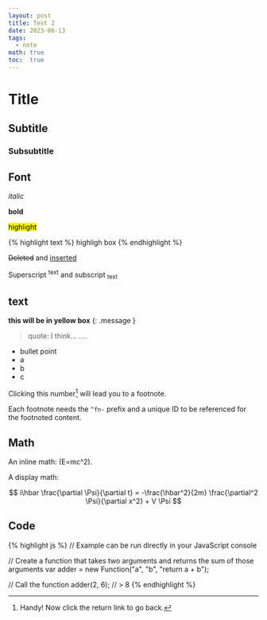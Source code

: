 ```yaml
---
layout: post
title: Test 2
date: 2023-06-13
tags: 
  - note
math: true
toc:  true
---
```


# Title
## Subtitle
### Subsubtitle

## Font
_italic_

**bold**

<mark>highlight</mark>

{% highlight text %}
highligh box
{% endhighlight %}

<del>Deleted</del> and <ins>inserted</ins> 

Superscript <sup>text</sup> and subscript <sub>text</sub>

## text
**this will be in yellow box**
{: .message }

> quote: I think...
> ....

- bullet point
- a
- b
- c

Clicking this number[^fn-sample_footnote] will lead you to a footnote.

Each footnote needs the `^fn-` prefix and a unique ID to be referenced for the footnoted content.

## Math
An inline math: \(E=mc^2\).

A display math:

$$
i\hbar \frac{\partial \Psi}{\partial t} = -\frac{\hbar^2}{2m}
\frac{\partial^2 \Psi}{\partial x^2} + V \Psi
$$

## Code
{% highlight js %}
// Example can be run directly in your JavaScript console

// Create a function that takes two arguments and returns the sum of those arguments
var adder = new Function("a", "b", "return a + b");

// Call the function
adder(2, 6);
// > 8
{% endhighlight %}




[^fn-sample_footnote]: Handy! Now click the return link to go back.

